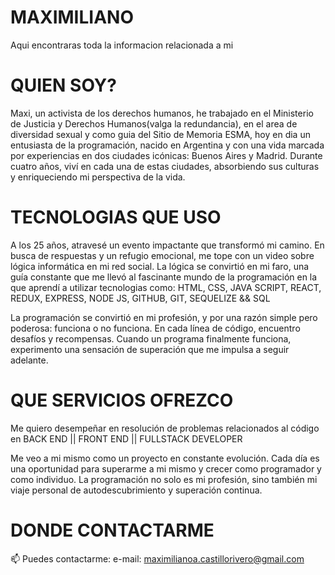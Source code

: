 # MAXIMILIANO
Aqui encontraras toda la informacion relacionada a mi

# QUIEN SOY?

Maxi, un activista de los derechos humanos, he trabajado en el Ministerio de Justicia y Derechos Humanos(valga la redundancia), en el area de diversidad sexual y como guia del Sitio de Memoria ESMA, hoy en dia un entusiasta de la programación, nacido en Argentina y con una vida marcada por experiencias en dos ciudades icónicas: Buenos Aires y Madrid. Durante cuatro años, viví en cada una de estas ciudades, absorbiendo sus culturas y enriqueciendo mi perspectiva de la vida.

# TECNOLOGIAS QUE USO

A los 25 años, atravesé un evento impactante que transformó mi camino. En busca de respuestas y un refugio emocional, me tope con un video sobre lógica informática en mi red social. La lógica se convirtió en mi faro, una guía constante que me llevó al fascinante mundo de la programación en la que aprendí a utilizar tecnologias como: HTML, CSS, JAVA SCRIPT, REACT, REDUX, EXPRESS, NODE JS, GITHUB, GIT, SEQUELIZE && SQL

La programación se convirtió en mi profesión, y por una razón simple pero poderosa: funciona o no funciona. En cada línea de código, encuentro desafíos y recompensas. Cuando un programa finalmente funciona, experimento una sensación de superación que me impulsa a seguir adelante.

# QUE SERVICIOS OFREZCO

Me quiero desempeñar en resolución de problemas relacionados al código en BACK END || FRONT END || FULLSTACK DEVELOPER

Me veo a mi mismo como un proyecto en constante evolución. Cada día es una oportunidad para superarme a mi mismo y crecer como programador y como individuo. La programación no solo es mi profesión, sino también mi viaje personal de autodescubrimiento y superación continua.

# DONDE CONTACTARME

📫 Puedes contactarme:
e-mail: maximilianoa.castillorivero@gmail.com
